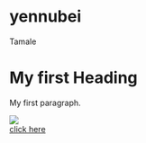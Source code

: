 # yennubei
Tamale
<!DOCYPE html>
<html>
<head>
	<title>MOHAMMED</title>
</head>
<body>
<h1>My first Heading</h1>
<p style="border: -5px solid red;">My first paragraph.</p>
<img src="australia.png"><br>
<a href="https://www.facebook.com" target="_blank" >click here</a>
</body>
</html>

